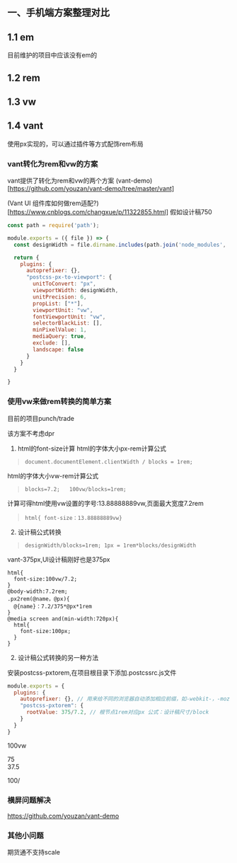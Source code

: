 ## 一、手机端方案整理对比
## 1.1 em 
   目前维护的项目中应该没有em的
## 1.2 rem
   
## 1.3 vw

## 1.4 vant 
使用px实现的，可以通过插件等方式配饰rem布局

### vant转化为rem和vw的方案   
vant提供了转化为rem和vw的两个方案
(vant-demo)[https://github.com/youzan/vant-demo/tree/master/vant]

(Vant UI 组件库如何做rem适配?)[https://www.cnblogs.com/changxue/p/11322855.html]
假如设计稿750
````javascript
const path = require('path');

module.exports = ({ file }) => {
  const designWidth = file.dirname.includes(path.join('node_modules', 'vant')) ? 375 : 750;

  return {
    plugins: {
      autoprefixer: {},
      "postcss-px-to-viewport": {
        unitToConvert: "px",
        viewportWidth: designWidth,
        unitPrecision: 6,
        propList: ["*"],
        viewportUnit: "vw",
        fontViewportUnit: "vw",
        selectorBlackList: [],
        minPixelValue: 1,
        mediaQuery: true,
        exclude: [],
        landscape: false
      }
    }
  }

}
````


### 使用vw来做rem转换的简单方案
目前的项目punch/trade

该方案不考虑dpr
1. html的font-size计算
html的字体大小px-rem计算公式
>`document.documentElement.clientWidth / blocks = 1rem;`


 html的字体大小vw-rem计算公式
>`blocks=7.2;   100vw/blocks=1rem;`

 计算可得html使用vw设置的字号:13.88888889vw,页面最大宽度7.2rem

>`html{ font-size：13.88888889vw}`

2. 设计稿公式转换
>`designWidth/blocks=1rem; 1px = 1rem*blocks/designWidth`

vant-375px,UI设计稿刚好也是375px

````less
html{
  font-size:100vw/7.2;
}
@body-width:7.2rem;
.px2rem(@name，@px){
  @{name}：7.2/375*@px*1rem
}
@media screen and(min-width:720px){
  html{
    font-size:100px;
  }
}
````
2. 设计稿公式转换的另一种方法

安装postcss-pxtorem,在项目根目录下添加.postcssrc.js文件
```javascript
module.exports = {
  plugins: {
    autoprefixer: {}, // 用来给不同的浏览器自动添加相应前缀，如-webkit-，-moz-等等
    "postcss-pxtorem": {
      rootValue: 375/7.2, // 根节点1rem对应px 公式：设计稿尺寸/block
    }
  }
}
 ````
100vw

75  
37.5

100/
### 横屏问题解决


https://github.com/youzan/vant-demo


### 其他小问题
期货通不支持scale